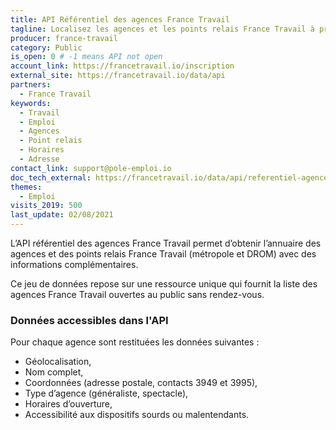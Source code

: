 ```yaml
---
title: API Référentiel des agences France Travail
tagline: Localisez les agences et les points relais France Travail à proximité et partout en France (métropole et DROM).
producer: france-travail
category: Public
is_open: 0 # -1 means API not open
account_link: https://francetravail.io/inscription
external_site: https://francetravail.io/data/api
partners:
  - France Travail
keywords:
  - Travail
  - Emploi
  - Agences
  - Point relais
  - Horaires
  - Adresse
contact_link: support@pole-emploi.io
doc_tech_external: https://francetravail.io/data/api/referentiel-agences
themes:
  - Emploi
visits_2019: 500
last_update: 02/08/2021
---
```


L’API référentiel des agences France Travail permet d’obtenir l’annuaire des agences et des points relais France Travail (métropole et DROM) avec des informations complémentaires.

Ce jeu de données repose sur une ressource unique qui fournit la liste des agences France Travail ouvertes au public sans rendez-vous.

### Données accessibles dans l'API

Pour chaque agence sont restituées les données suivantes :

- Géolocalisation,
- Nom complet,
- Coordonnées (adresse postale, contacts 3949 et 3995),
- Type d’agence (généraliste, spectacle),
- Horaires d’ouverture,
- Accessibilité aux dispositifs sourds ou malentendants.
